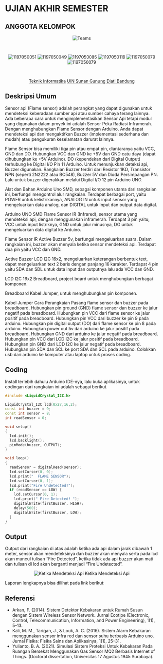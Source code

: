 # UJIAN AKHIR SEMESTER
## ANGGOTA KELOMPOK
<div align='center'>
 
![Teams](https://img.shields.io/badge/Anggota%20Kelompok-Kelompok%207-purple)
 
<br>
 
![1197050051](https://img.shields.io/badge/103-Muhammad%20Syamil-blue)
![1197050049](https://img.shields.io/badge/107-Nada%20Fadhillah-blue)
![1197050085](https://img.shields.io/badge/113-Nur%20Halizah-blue)
![1197050119](https://img.shields.io/badge/121-Ridwan%20Ahmad%20Fauzan-blue)
![1197050079](https://img.shields.io/badge/136-Sopian%20Abdul%20Malik-blue)
![1197050079](https://img.shields.io/badge/142-Wildan%20Sophal%20Jamil-blue)
 
<br> 
 
[Teknik Informatika](http://if.uinsgd.ac.id/) [UIN Sunan Gunung Djati Bandung](https://uinsgd.ac.id/) 

</div>

## Deskripsi Umum
Sensor api (Flame sensor) adalah perangkat yang dapat digunakan untuk mendeteksi keberadaan sumber api atau sumber cahaya terang lainnya. Ada beberapa cara untuk mengimplementasikan Sensor Api tetapi modul yang digunakan dalam proyek ini adalah Sensor Peka Radiasi Inframerah. Dengan menghubungkan Flame Sensor dengan Arduino, Anda dapat mendeteksi api dan mengaktifkan Buzzer (implementasi sederhana dan mudah) atau pengukuran keselamatan darurat lainnya.

Flame Sensor bisa memiliki tiga pin atau empat pin, diantaranya yaitu VCC, GND dan DO. Hubungkan VCC dan GND ke +5V dan GND catu daya (dapat dihubungkan ke +5V Arduino). DO (kependekan dari Digital Output) terhubung ke Digital I/O Pin 11 Arduino. Untuk menunjukkan deteksi api, Buzzer digunakan. Rangkaian Buzzer terdiri dari Resistor 1KΩ, Transistor NPN (seperti 2N2222 atau BC548), Buzzer 5V dan Dioda Persimpangan PN. Lalu untuk buzzer digerakkan melalui Digital I/O 12 pin Arduino UNO.

Alat dan Bahan
Arduino Uno SMD, sebagai komponen utama dari rangkaian ini, berfungsi mengontrol alur rangkaian. Terdapat berbagai port, yaitu POWER untuk kelistrikannya, ANALOG IN untuk input sensor yang mengeluarkan data analog, dan DIGITAL untuk input dan output data digital.

Arduino UNO SMD
Flame Sensor IR (Infrared), sensor utama yang mendeteksi api, dengan menggunakan inframerah. Terdapat 3 pin yaitu, VCC untuk input listriknya, GND untuk jalur minusnya, DO untuk mengeluarkan data digital ke Arduino.

Flame Sensor IR
Active Buzzer 5v, berfungsi mengeluarkan suara. Dalam rangkaian ini, buzzer akan menyala ketika sensor mendeteksi api. Terdapat dua pin yaitu VCC dan GND.

Active Buzzer
LCD I2C 16x2, mengeluarkan keterangan berbentuk text, dapat mengeluarkan text 2 baris dengan panjang 16 karakter. Terdapat 4 pin yaitu SDA dan SDL untuk data input dan outputnya lalu ada VCC dan GND.

LCD I2C 16x2
Breadboard, project board untuk menghubungkan berbagai komponen.

Breadboard
Kabel Jumper, untuk menghubungkan pin komponen.

Kabel Jumper
Cara Perangkaian
Pasang flame sensor dan buzzer pada breadboard.
Hubungkan pin ground (GND) flame sensor dan buzzer ke jalur negatif pada breadboard.
Hubungkan pin VCC dari flame sensor ke jalur positif pada breadboard.
Hubungkan pin VCC dari buzzer ke pin 9 pada arduino.
Hubungkan pin digital output (DO) dari flame sensor ke pin 8 pada arduino.
Hubungkan power out 5v dari arduino ke jalur positif pada breadboard.
Hubungkan GND dari arduino ke jalur negatif pada breadboard.
Hubungkan pin VCC dari LCD I2C ke jalur positif pada breadboard.
Hubungkan pin GND dari LCD I2C ke jalur negatif pada breadboard.
Hubungkan pin SDA dan SCL ke port SDA dan SCL pada arduino.
Colokkan usb dari arduino ke komputer atau laptop untuk proses coding.
## Coding
Install terlebih dahulu Arduino IDE-nya, lalu buka aplikasinya, untuk codingan dari rangkaian ini adalah sebagai berikut.

```C++
#include <LiquidCrystal_I2C.h>

LiquidCrystal_I2C lcd(0x27,16,2);
const int buzzer = 9;
const int sensor = 8;
int readSensor = 0;

void setup()
{
  lcd.init();                      
  lcd.backlight();
  pinMode(buzzer, OUTPUT);
}

void loop()
{
  readSensor = digitalRead(sensor);
  lcd.setCursor(0, 0);
  lcd.print("  FLAME SENSOR");
  lcd.setCursor(0, 1);
  lcd.print("Fire Undetected!");
  if (readSensor == LOW) {
    lcd.setCursor(0, 1);
    lcd.print(" Fire Detected! ");
    digitalWrite(firstBuzzer, HIGH);
    delay(500);
    digitalWrite(firstBuzzer, LOW);
  }
}
```

## Output
Output dari rangkaian di atas adalah ketika ada api dalam jarak dibawah 1 meter, sensor akan mendeteksinya dan buzzer akan menyala serta pada lcd akan muncul tulisan “Fire Detected”, ketika tidak ada api buzzer akan mati dan tulisan di lcd akan berganti menjadi “Fire Undetected”.

<div align='center'>
 
![Ketika Mendeteksi Api](https://miro.medium.com/max/640/1*iuMl6kcJYKmbi9v7xNY7Ag.webp)
 Ketika Mendeteksi Api
 </div>

Laporan lengkapnya bisa dilihat pada link berikut:

## Referensi
- Arkan, F. (2014). Sistem Detektor Kebakaran untuk Rumah Susun dengan Sistem Wireless Sensor Network. Jurnal Ecotipe (Electronic, Control, Telecommunication, Information, and Power Engineering), 1(1), 5–13.
- Kali, M. M., Tarigan, J., & Louk, A. C. (2016). Sistem Alarm Kebakaran menggunakan sensor infra red dan sensor suhu berbasis Arduino uno. Jurnal Fisika: Fisika Sains dan Aplikasinya, 1(1), 25–31.
- Yulianto, B. A. (2021). Simulasi Sistem Proteksi Untuk Kebakaran Pada Ruangan Bersekat Menggunakan Gas Sensor MQ2 Berbasis Internet of Things. (Doctoral dissertation, Universitas 17 Agustus 1945 Surabaya).
